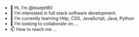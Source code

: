 - 👋 Hi, I’m @bluejet80
- 👀 I’m interested in full stack software development.
- 🌱 I’m currently learning Http, CSS, JavaScript, Java, Python 
- 💞️ I’m looking to collaborate on ...
- 📫 How to reach me ...

<!---
bluejet80/bluejet80 is a ✨ special ✨ repository because its `README.md` (this file) appears on your GitHub profile.
You can click the Preview link to take a look at your changes.
--->
